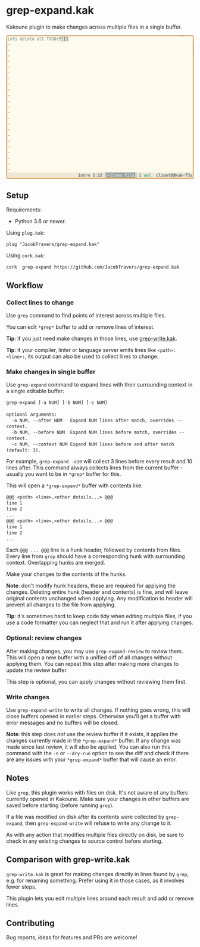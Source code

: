 # grep-expand.kak

Kakoune plugin to make changes across multiple files in a single buffer.

![demo](./demo.gif)

## Setup

Requirements:

- Python 3.6 or newer.

Using `plug.kak`:

```
plug "JacobTravers/grep-expand.kak"
```
Using `cork.kak`:

```
cork  grep-expand https://github.com/JacobTravers/grep-expand.kak
```

## Workflow

### Collect lines to change

Use `grep` command to find points of interest across multiple files.

You can edit `*grep*` buffer to add or remove lines of interest.

**Tip**: if you just need make changes in those lines, use
[grep-write.kak](https://github.com/JacobTravers/grep-write.kak).

**Tip**: if your compiler, linter or language server emits lines like
`<path>:<line>:`, its output can also be used to collect lines to change.

### Make changes in single buffer

Use `grep-expand` command to expand lines with their surrounding
context in a single editable buffer:

```
grep-expand [-a NUM] [-b NUM] [-c NUM]

optional arguments:
  -a NUM, --after NUM   Expand NUM lines after match, overrides --context.
  -b NUM, --before NUM  Expand NUM lines before match, overrides --context.
  -c NUM, --context NUM Expand NUM lines before and after match (default: 3).
```

For example, `grep-expand -a10` will collect 3 lines before every
result and 10 lines after. This command always collects lines from the current
buffer - usually you want to be in `*grep*` buffer for this.

This will open a `*grep-expand*` buffer with contents like:

```
@@@ <path> <line>,<other details...> @@@
line 1
line 2
...
@@@ <path> <line>,<other details...> @@@
line 1
line 2
...
```

Each `@@@ ... @@@` line is a hunk header, followed by contents from files. Every
line from `grep` should have a corresponding hunk with surrounding context.
Overlapping hunks are merged.

Make your changes to the contents of the hunks.

**Note**: don't modify hunk headers, these are required for applying the
changes. Deleting entire hunk (header and contents) is fine, and will leave
original contents unchanged when applying. Any modification to header will
prevent all changes to the file from applying.

**Tip**: it's sometimes hard to keep code tidy when editing multiple files, if
you use a code formatter you can neglect that and run it after applying changes.

### Optional: review changes

After making changes, you may use `grep-expand-review` to review them. This will
open a new buffer with a unified diff of all changes without applying them. You
can repeat this step after making more changes to update the review buffer.

This step is optional, you can apply changes without reviewing them first.

### Write changes

Use `grep-expand-write` to write all changes. If nothing goes wrong, this will
close buffers opened in earlier steps. Otherwise you'll get a buffer with error
messages and no buffers will be closed.

**Note**: this step does _not_ use the review buffer if it exists, it applies the
changes currently made in the `*grep-expand*` buffer. If any change was made
since last review, it will also be applied. You can also run this command with
the `-n` or `--dry-run` option to see the diff and check if there are any issues
with your `*grep-expand*` buffer that will cause an error.

## Notes

Like `grep`, this plugin works with files on disk. It's not aware of any buffers
currently opened in Kakoune. Make sure your changes in other buffers are saved
before starting (before running `grep`).

If a file was modified on disk after its contents were collected by
`grep-expand`, then `grep-expand-write` will refuse to write any change
to it.

As with any action that modifies multiple files directly on disk, be sure to
check in any existing changes to source control before starting.

## Comparison with grep-write.kak

`grep-write.kak` is great for making changes directly in lines found by `grep`,
e.g. for renaming something. Prefer using it in those cases, as it involves
fewer steps.

This plugin lets you edit multiple lines around each result and add or remove
lines.

## Contributing

Bug reports, ideas for features and PRs are welcome!
